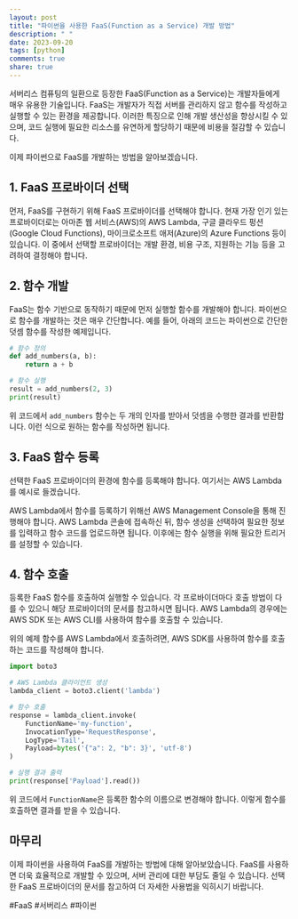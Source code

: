 ```yaml
---
layout: post
title: "파이썬을 사용한 FaaS(Function as a Service) 개발 방법"
description: " "
date: 2023-09-20
tags: [python]
comments: true
share: true
---
```


서버리스 컴퓨팅의 일환으로 등장한 FaaS(Function as a Service)는 개발자들에게 매우 유용한 기술입니다. FaaS는 개발자가 직접 서버를 관리하지 않고 함수를 작성하고 실행할 수 있는 환경을 제공합니다. 이러한 특징으로 인해 개발 생산성을 향상시킬 수 있으며, 코드 실행에 필요한 리소스를 유연하게 할당하기 때문에 비용을 절감할 수 있습니다.

이제 파이썬으로 FaaS를 개발하는 방법을 알아보겠습니다.

## 1. FaaS 프로바이더 선택

먼저, FaaS를 구현하기 위해 FaaS 프로바이더를 선택해야 합니다. 현재 가장 인기 있는 프로바이더로는 아마존 웹 서비스(AWS)의 AWS Lambda, 구글 클라우드 펑션(Google Cloud Functions), 마이크로소프트 애저(Azure)의 Azure Functions 등이 있습니다. 이 중에서 선택할 프로바이더는 개발 환경, 비용 구조, 지원하는 기능 등을 고려하여 결정해야 합니다.

## 2. 함수 개발

FaaS는 함수 기반으로 동작하기 때문에 먼저 실행할 함수를 개발해야 합니다. 파이썬으로 함수를 개발하는 것은 매우 간단합니다. 예를 들어, 아래의 코드는 파이썬으로 간단한 덧셈 함수를 작성한 예제입니다.

```python
# 함수 정의
def add_numbers(a, b):
    return a + b

# 함수 실행
result = add_numbers(2, 3)
print(result)
```

위 코드에서 `add_numbers` 함수는 두 개의 인자를 받아서 덧셈을 수행한 결과를 반환합니다. 이런 식으로 원하는 함수를 작성하면 됩니다.

## 3. FaaS 함수 등록

선택한 FaaS 프로바이더의 환경에 함수를 등록해야 합니다. 여기서는 AWS Lambda를 예시로 들겠습니다.

AWS Lambda에서 함수를 등록하기 위해선 AWS Management Console을 통해 진행해야 합니다. AWS Lambda 콘솔에 접속하신 뒤, 함수 생성을 선택하여 필요한 정보를 입력하고 함수 코드를 업로드하면 됩니다. 이후에는 함수 실행을 위해 필요한 트리거를 설정할 수 있습니다.

## 4. 함수 호출

등록한 FaaS 함수를 호출하여 실행할 수 있습니다. 각 프로바이더마다 호출 방법이 다를 수 있으니 해당 프로바이더의 문서를 참고하시면 됩니다. AWS Lambda의 경우에는 AWS SDK 또는 AWS CLI를 사용하여 함수를 호출할 수 있습니다.

위의 예제 함수를 AWS Lambda에서 호출하려면, AWS SDK를 사용하여 함수를 호출하는 코드를 작성해야 합니다.

```python
import boto3

# AWS Lambda 클라이언트 생성
lambda_client = boto3.client('lambda')

# 함수 호출
response = lambda_client.invoke(
    FunctionName='my-function',
    InvocationType='RequestResponse',
    LogType='Tail',
    Payload=bytes('{"a": 2, "b": 3}', 'utf-8')
)

# 실행 결과 출력
print(response['Payload'].read())
```

위 코드에서 `FunctionName`은 등록한 함수의 이름으로 변경해야 합니다. 이렇게 함수를 호출하면 결과를 받을 수 있습니다.

## 마무리

이제 파이썬을 사용하여 FaaS를 개발하는 방법에 대해 알아보았습니다. FaaS를 사용하면 더욱 효율적으로 개발할 수 있으며, 서버 관리에 대한 부담도 줄일 수 있습니다. 선택한 FaaS 프로바이더의 문서를 참고하여 더 자세한 사용법을 익히시기 바랍니다.

#FaaS #서버리스 #파이썬